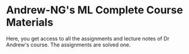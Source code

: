 # Andrew-NG's ML Complete Course Materials

Here, you get access to all the assignments and lecture notes of Dr Andrew's course. The assignments are solved one.